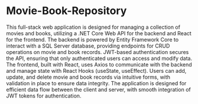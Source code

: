 # Movie-Book-Repository
This full-stack web application is designed for managing a collection of movies and books, utilizing a .NET Core Web API for the backend and React for the frontend. The backend is powered by Entity Framework Core to interact with a SQL Server database, providing endpoints for CRUD operations on movie and book records. JWT-based authentication secures the API, ensuring that only authenticated users can access and modify data. The frontend, built with React, uses Axios to communicate with the backend and manage state with React Hooks (useState, useEffect). Users can add, update, and delete movie and book records via intuitive forms, with validation in place to ensure data integrity. The application is designed for efficient data flow between the client and server, with smooth integration of JWT tokens for authentication.
